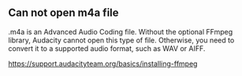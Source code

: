 ## Can not open m4a file

.m4a is an Advanced Audio Coding file. Without the optional FFmpeg library, Audacity cannot open this type of file.
Otherwise, you need to convert it to a supported audio format, such as WAV or AIFF.

https://support.audacityteam.org/basics/installing-ffmpeg
